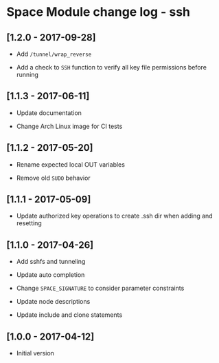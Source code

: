 # Space Module change log - ssh

## [1.2.0 - 2017-09-28]

+ Add `/tunnel/wrap_reverse`

+ Add a check to `SSH` function to verify all key file permissions before running


## [1.1.3 - 2017-06-11]

* Update documentation

* Change Arch Linux image for CI tests


## [1.1.2 - 2017-05-20]

* Rename expected local OUT variables

- Remove old `SUDO` behavior


## [1.1.1 - 2017-05-09]

* Update authorized key operations to create .ssh dir when adding and resetting


## [1.1.0 - 2017-04-26]

+ Add sshfs and tunneling

* Update auto completion

* Change `SPACE_SIGNATURE` to consider parameter constraints

* Update node descriptions

* Update include and clone statements


## [1.0.0 - 2017-04-12]

+ Initial version
